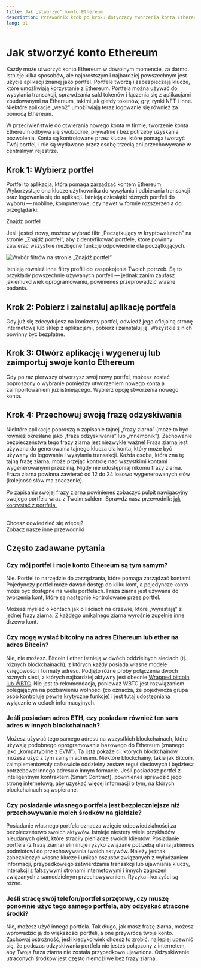 ```yaml
---
title: Jak „stworzyć” konto Ethereum
description: Przewodnik krok po kroku dotyczący tworzenia konta Ethereum przy użyciu portfela.
lang: pl
---
```


# Jak stworzyć konto Ethereum

Każdy może utworzyć konto Ethereum w dowolnym momencie, za darmo. Istnieje kilka sposobów, ale najprostszym i najbardziej powszechnym jest użycie aplikacji znanej jako portfel. Portfele tworzą i zabezpieczają klucze, które umożliwiają korzystanie z Ethereum. Portfela można używać do wysyłania transakcji, sprawdzania sald tokenów i łączenia się z aplikacjami zbudowanymi na Ethereum, takimi jak giełdy tokenów, gry, rynki NFT i inne. Niektóre aplikacje „web2” umożliwiają teraz logowanie się również za pomocą Ethereum.

W przeciwieństwie do otwierania nowego konta w firmie, tworzenie konta Ethereum odbywa się swobodnie, prywatnie i bez potrzeby uzyskania pozwolenia. Konta są kontrolowane przez klucze, które pomaga tworzyć Twój portfel, i nie są wydawane przez osobę trzecią ani przechowywane w centralnym rejestrze.

## Krok 1: Wybierz portfel

Portfel to aplikacja, która pomaga zarządzać kontem Ethereum. Wykorzystuje ona klucze użytkownika do wysyłania i odbierania transakcji oraz logowania się do aplikacji. Istnieją dziesiątki różnych portfeli do wyboru — mobilne, komputerowe, czy nawet w formie rozszerzenia do przeglądarki.

<ButtonLink to="/wallets/find-wallet/">
  Znajdź portfel
</ButtonLink>

Jeśli jesteś nowy, możesz wybrać filtr „Początkujący w kryptowalutach” na stronie „Znajdź portfel”, aby zidentyfikować portfele, które powinny zawierać wszystkie niezbędne funkcje odpowiednie dla początkujących.

![Wybór filtrów na stronie „Znajdź portfel”](./wallet-box.png)

Istnieją również inne filtry profili do zaspokojenia Twoich potrzeb. Są to przykłady powszechnie używanych portfeli — jednak zanim zaufasz jakiemukolwiek oprogramowaniu, powinieneś przeprowadzić własne badania.

## Krok 2: Pobierz i zainstaluj aplikację portfela

Gdy już się zdecydujesz na konkretny portfel, odwiedź jego oficjalną stronę internetową lub sklep z aplikacjami, pobierz i zainstaluj ją. Wszystkie z nich powinny być bezpłatne.

## Krok 3: Otwórz aplikację i wygeneruj lub zaimportuj swoje konto Ethereum

Gdy po raz pierwszy otworzysz swój nowy portfel, możesz zostać poproszony o wybranie pomiędzy utworzeniem nowego konta a zaimportowaniem już istniejącego. Wybierz opcję stworzenia nowego konta.

## Krok 4: Przechowuj swoją frazę odzyskiwania

Niektóre aplikacje poproszą o zapisanie tajnej „frazy ziarna” (może to być również określane jako „fraza odzyskiwania” lub „mnemonik”). Zachowanie bezpieczeństwa tego frazy ziarna jest niezwykle ważne! Fraza ziarna jest używana do generowania tajnego klucza dla konta, który może być używany do logowania i wysyłania transakcji. Każda osoba, która zna tę tajną frazę ziarna, może przejąć kontrolę nad wszystkimi kontami wygenerowanymi przez nią. Nigdy nie udostępniaj nikomu frazy ziarna. Fraza ziarna powinna zawierać od 12 do 24 losowo wygenerowanych słów (kolejność słów ma znaczenie).

Po zapisaniu swojej frazy ziarna powinieneś zobaczyć pulpit nawigacyjny swojego portfela wraz z Twoim saldem. Sprawdź nasz przewodnik: [jak korzystać z portfela.](/guides/how-to-use-a-wallet)

 <br />

<InfoBanner shouldSpaceBetween emoji=":eyes:">
  <div>Chcesz dowiedzieć się więcej?</div>
  <ButtonLink to="/guides/">
    Zobacz nasze inne przewodniki
  </ButtonLink>
</InfoBanner>

## Często zadawane pytania

### Czy mój portfel i moje konto Ethereum są tym samym?

Nie. Portfel to narzędzie do zarządzania, które pomaga zarządzać kontami. Pojedynczy portfel może dawać dostęp do kilku kont, a pojedyncze konto może być dostępne na wielu portfelach. Fraza ziarna jest używana do tworzenia kont, które są następnie kontrolowane przez portfel.

Możesz myśleć o kontach jak o liściach na drzewie, które „wyrastają” z jednej frazy ziarna. Z każdego unikalnego ziarna wyrośnie zupełnie inne drzewo kont.

### Czy mogę wysłać bitcoiny na adres Ethereum lub ether na adres Bitcoin?

Nie, nie możesz. Bitcoin i ether istnieją w dwóch oddzielnych sieciach (tj. różnych blockchainach), z których każdy posiada własne modele księgowości i formaty adresu. Podjęto różne próby połączenia dwóch różnych sieci, z których najbardziej aktywny jest obecnie [Wrapped bitcoin lub WBTC](https://www.bitcoin.com/get-started/what-is-wbtc/). Nie jest to rekomendacja, ponieważ WBTC jest rozwiązaniem polegającym na pozbawieniu wolności (co oznacza, że pojedyncza grupa osób kontroluje pewne krytyczne funkcje) i jest tutaj udostępniana wyłącznie w celach informacyjnych.

### Jeśli posiadam adres ETH, czy posiadam również ten sam adres w innych blockchainach?

Możesz używać tego samego adresu na wszystkich blockchainach, które używają podobnego oprogramowania bazowego do Ethereum (znanego jako „kompatybilne z EVM”). Ta [lista](https://chainlist.org/) pokaże ci, których blockchainów możesz użyć z tym samym adresem. Niektóre blockchainy, takie jak Bitcoin, zaimplementowały całkowicie oddzielny zestaw reguł sieciowych i będziesz potrzebował innego adresu o innym formacie. Jeśli posiadasz portfel z inteligentnym kontraktem (Smart Contract), powinieneś sprawdzić jego stronę internetową, aby uzyskać więcej informacji o tym, na których blockchainach są wspierane.

### Czy posiadanie własnego portfela jest bezpieczniejsze niż przechowywanie moich środków na giełdzie?

Posiadanie własnego portfela oznacza wzięcie odpowiedzialności za bezpieczeństwo swoich aktywów. Istnieje niestety wiele przykładów nieudanych giełd, które straciły pieniądze swoich klientów. Posiadanie portfela (z frazą ziarna) eliminuje ryzyko związane potrzebą ufania jakiemuś podmiotowi do przechowywania twoich aktywów. Należy jednak zabezpieczyć własne klucze i unikać oszustw związanych z wyłudzaniem informacji, przypadkowego zatwierdzania transakcji lub ujawniania kluczy, interakcji z fałszywymi stronami internetowymi i innych zagrożeń związanych z samodzielnym przechowywaniem. Ryzyka i korzyści są różne.

### Jeśli stracę swój telefon/portfel sprzętowy, czy muszę ponownie użyć tego samego portfela, aby odzyskać stracone środki?

Nie, możesz użyć innego portfela. Tak długo, jak masz frazę ziarna, możesz wprowadzić ją do większości portfeli, a one przywrócą twoje konto. Zachowaj ostrożność, jeśli kiedykolwiek chcesz to zrobić: najlepiej upewnić się, że podczas odzyskiwania portfela nie jesteś połączony z internetem, aby Twoja fraza ziarna nie została przypadkowo ujawniona. Odzyskiwanie utraconych środków jest często niemożliwe bez frazy ziarna.
